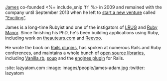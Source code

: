[James](http://lazyatom.com) co-founded <%= include_snip 'fr' %> in 2009 and remained with the company until September 2013 when he left to [start a new venture](/some-exciting-news) called ["Exciting"](http://exciting.io).

James is a long-time Rubyist and one of the instigators of [LRUG](http://lrug.org) and [Ruby Manor](http://rubymanor.org). Since finishing his PhD, he's been building applications using Ruby, including work on [theauteurs.com](http://www.theauteurs.com) and [Reevoo](http://www.reevoo.com). 

He wrote the book on [Rails plugins](http://lazyatom.com/plugins), has spoken at numerous Rails and Ruby conferences, and maintains a whole bunch of [open source libraries](http://github.com/lazyatom), including [Vanilla.rb](http://interblah.net/vanilla-rb), [soup](http://github.com/lazyatom/soup) and the [engines plugin](http://rails-engines.org) for Rails.

:site: lazyatom.com
:image: images/people/james-adam.jpg
:twitter: lazyatom